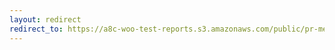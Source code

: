 ```yaml
---
layout: redirect
redirect_to: https://a8c-woo-test-reports.s3.amazonaws.com/public/pr-merge/39030/e2e/index.html
---
```

